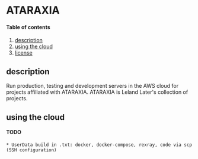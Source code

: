 # ATARAXIA

#### Table of contents

1. [description](#description)
2. [using the cloud](#using-the-cloud)
3. [license](#license)

## description

Run production, testing and development servers in the AWS cloud for projects affiliated with ATARAXIA. ATARAXIA is Leland Later's collection of projects.

## using the cloud


#### TODO
    * UserData build in .txt: docker, docker-compose, rexray, code via scp (SSH configuration)
